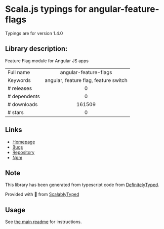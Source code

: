 
# Scala.js typings for angular-feature-flags

Typings are for version 1.4.0

## Library description:
Feature Flag module for Angular JS apps

|                    |                 |
| ------------------ | :-------------: |
| Full name          | angular-feature-flags |
| Keywords           | angular, feature flag, feature switch |
| # releases         | 0 |
| # dependents       | 0 |
| # downloads        | 161509 |
| # stars            | 0 |

## Links
- [Homepage](https://github.com/mjt01/angular-feature-flags)
- [Bugs](https://github.com/mjt01/angular-feature-flags/issues)
- [Repository](https://github.com/mjt01/angular-feature-flags)
- [Npm](https://www.npmjs.com/package/angular-feature-flags)
    


## Note
This library has been generated from typescript code from [DefinitelyTyped](https://definitelytyped.org).

Provided with :purple_heart: from [ScalablyTyped](https://github.com/oyvindberg/ScalablyTyped)

## Usage
See [the main readme](../../readme.md) for instructions.


